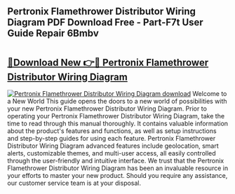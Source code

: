 ## Pertronix Flamethrower Distributor Wiring Diagram PDF Download Free - Part-F7t User Guide Repair 6Bmbv

# <h2><a href="http://dfhh4f.blite.top/?on=Pertronix+Flamethrower+Distributor+Wiring+Diagram">🔗Download New 👉🔴 Pertronix Flamethrower Distributor Wiring Diagram</a></h2>

[![Pertronix Flamethrower Distributor Wiring Diagram download](https://i.imgur.com/lujVjoI.png)](http://dfhh4f.blite.top/?on=Pertronix+Flamethrower+Distributor+Wiring+Diagram)
Welcome to a New World This guide opens the doors to a new world of possibilities with your new Pertronix Flamethrower Distributor Wiring Diagram. Prior to operating your Pertronix Flamethrower Distributor Wiring Diagram, take the time to read through this manual thoroughly. It contains valuable information about the product's features and functions, as well as setup instructions and step-by-step guides for using each feature. Pertronix Flamethrower Distributor Wiring Diagram advanced features include geolocation, smart alerts, customizable themes, and multi-user access, all easily controlled through the user-friendly and intuitive interface. We trust that the Pertronix Flamethrower Distributor Wiring Diagram has been an invaluable resource in your efforts to master your new product. Should you require any assistance, our customer service team is at your disposal.
